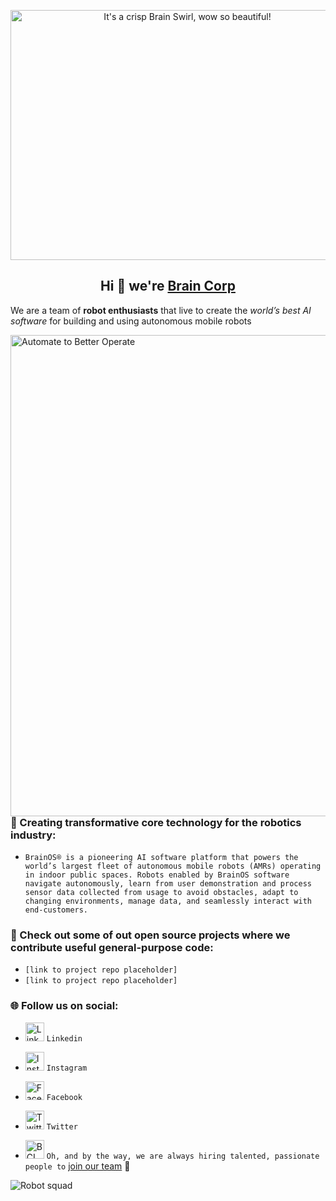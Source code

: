 <p align="center"> 
<a href="https://www.braincorp.com/"> <img src="https://user-images.githubusercontent.com/36712650/138513028-de42c680-f89e-402b-8e96-472da8158dca.png" alt="It's a crisp Brain Swirl, wow so beautiful!" align="middle" height="400" width="550"></a>
<p/>

<h2 align="center">Hi 👋 we're <a href="https://www.braincorp.com/technology/brainos/">Brain Corp</a></h2>
  
We are a team of <strong>robot enthusiasts</strong> that live to create the <em>world’s best AI software</em> for building and using autonomous mobile robots

<a href="https://www.braincorp.com/technology/autonomy/"> <img src="https://user-images.githubusercontent.com/36712650/138514011-e1b16b67-b090-4c3f-ae93-e6e9d619be34.png" alt="Automate to Better Operate" align="right" height="770" width="550"></a> 

<h3> 🤖 Creating transformative core technology for the robotics industry: </h3>

- `BrainOS® is a pioneering AI software platform that powers the world’s largest fleet of autonomous mobile robots (AMRs) operating in indoor public spaces. Robots enabled by BrainOS software navigate autonomously, learn from user demonstration and process sensor data collected from usage to avoid obstacles, adapt to changing environments, manage data, and seamlessly interact with end-customers.`

<h3> 🧠 Check out some of out open source projects where we contribute useful general-purpose code: </h3>

- `[link to project repo placeholder]`
- `[link to project repo placeholder]`

<h3> 🌐 Follow us on social: </h3>

- <a href="https://www.linkedin.com/company/brain-corporation/mycompany/"> <img src="https://user-images.githubusercontent.com/36712650/138342314-827a4265-90e4-4ffa-bd47-412b3e3da092.png" alt="LinkedIn" height="30" width="30"></a> `Linkedin`

- <a href="https://www.instagram.com/wearebraincorp/"> <img src="https://user-images.githubusercontent.com/36712650/138342361-bd2be786-fad8-47fe-8353-bbd6b6bd2b50.png" alt="Instagram" height="30" width="30"></a> `Instagram`

- <a href="https://www.facebook.com/WeAreBrainCorp/"> <img src="https://user-images.githubusercontent.com/36712650/138342458-ad2cf22e-6e5d-4f7f-8a56-7413105de90c.png" alt="Facebook" height="30" width="30"></a> `Facebook`

- <a href="https://twitter.com/braincorp"> <img src="https://user-images.githubusercontent.com/36712650/138342528-3631aacc-1893-45f8-b27c-79258b2831fd.png" alt="Twitter" height="30" width="30"></a> `Twitter` 

- <a href="https://www.braincorp.com/"> <img src="https://user-images.githubusercontent.com/36712650/138336860-a3798c89-180f-42c7-b5db-027fc6dbf4b6.png" alt="BCLogo" height="30" width="30"></a> `Oh, and by the way, we are always hiring talented, passionate people to` <a href="https://www.braincorp.com/company/careers/">join our team</a> 🙌 

<img src="https://user-images.githubusercontent.com/36712650/138365704-96e70391-7653-4c1c-ae15-c095cbeff258.png" alt="Robot squad">
